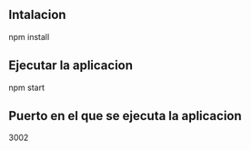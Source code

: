 ## Intalacion
npm install

## Ejecutar la aplicacion
npm start

## Puerto en el que se ejecuta la aplicacion
3002